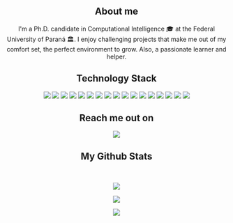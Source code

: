 <p align="center">
 
</p align="center">
<!--<img src="https://github.com/ritik307/ritik307/blob/main/images/newbg(1).png" />-->

<p align="center">
 
 <!-- <img src="https://badges.pufler.dev/visits/alexanderfiabane/alexanderfiabane"/> -->
 <!-- <img src="https://badges.pufler.dev/years/ritik307"/> -->
 <!-- <img src="https://badges.pufler.dev/repos/alexanderfiabane"/> -->
 <!--<img src="https://badges.pufler.dev/commits/monthly/alexanderfiabane" /> -->

</p>

<h2 align="center">About me</h2>
<p align="center">
  I'm a Ph.D. candidate in Computational Intelligence 🎓 at the Federal University of Paraná 🏛. I enjoy challenging projects that make me out of my comfort set, the perfect environment to grow. Also, a passionate learner and helper.
</p>

<h2 align="center">Technology Stack</h2>

<p align="center">
 <img src="https://img.shields.io/badge/C-00599C?style=for-the-badge&logo=c&logoColor=white"/> 
 <img src="https://img.shields.io/badge/-C++-00599C?style=for-the-badge&logo=cplusplus&logoColor=white"/>
 <img src="https://img.shields.io/badge/-Java-00599C?style=for-the-badge&logo=apachenetbeanside"/>
 <img src="https://img.shields.io/badge/Python-00599C?style=for-the-badge&logo=python&logoColor=white"/> 
 <img src="https://img.shields.io/badge/-php-9cf?style=for-the-badge&logo=php"/>
 <img src="https://img.shields.io/badge/-JavaScript-grey?style=for-the-badge&logo=javascript"/>
 <img src="https://img.shields.io/badge/-JQuery-EFEBEA?style=for-the-badge&logo=jquery&logoColor=blue"/>
 <img src="https://img.shields.io/badge/-SpringMVC-green?style=for-the-badge&logo=spring&logoColor=white"/>
 <img src="https://img.shields.io/badge/-Hibernate-blue?style=for-the-badge&logo=hibernate"/>
 <img src="https://img.shields.io/badge/-Laravel-EFEBEA?style=for-the-badge&logo=laravel"/>
 <img src="https://img.shields.io/badge/-Bootstrap-563D7C?style=for-the-badge&logo=bootstrap"/>
 <img src="https://img.shields.io/badge/-Apache Solr-EFEBEA?style=for-the-badge&logo=apachesolr"/>
 <img src="https://img.shields.io/badge/-MySQL-5499C7?style=for-the-badge&logo=mysql&logoColor=white"/>
 <img src="https://img.shields.io/badge/-DB2-purple?style=for-the-badge&logo=oracle"/> 
 <img src="https://img.shields.io/badge/-Git-black?style=for-the-badge&logo=git"/>
 <img src="https://img.shields.io/badge/-GitHub-black?style=for-the-badge&logo=github"/> 
 <img src="https://img.shields.io/badge/-Subversion-EFEBEA?style=for-the-badge&logo=subversion"/> 
</p>

<h2 align="center">Reach me out on</h2>

<p align="center">
<a href="https://www.linkedin.com/in/fiabane-alexander/">
 <img src="https://img.shields.io/badge/-fiabane--alexander-blue?style=flat-square&logo=Linkedin&logoColor=white&link=https://www.linkedin.com/in/fiabane-alexander/"/>
</a> 
</p>

<h2 align="center">
  My Github Stats
</h2>

<br>

<p align="center">
 <img src = "https://github-readme-stats.vercel.app/api/top-langs/?username=alexanderfiabane&layout=compact&langs_count=8&show_icons=true&theme=default">  
</p>

<p align = "center">
  <img src = "https://github-readme-stats.vercel.app/api?username=alexanderfiabane&show_icons=true&theme=default&line_height=27">  
</p>

<p align = "center">
 <img  src="https://github-readme-streak-stats.herokuapp.com/?user=alexanderfiabane&show_icons=true&locale=en&layout=compact&theme=default&line_height=0" />   
</p> 

<!--<p align = "center">
 <img scr="https://github-readme-stats.vercel.app/api/wakatime?username=alexanderfiabane&theme=default"/>
 <img src="https://activity-graph.herokuapp.com/graph?username=alexanderfiabane&theme=dfault">
</p> 
<hr>-->

<!--
**alexanderfiabane/alexanderfiabane** is a ✨ _special_ ✨ repository because its `README.md` (this file) appears on your GitHub profile.

Here are some ideas to get you started:

- 🔭 I’m currently working on ...
- 🌱 I’m currently learning ...
- 👯 I’m looking to collaborate on ...
- 🤔 I’m looking for help with ...
- 💬 Ask me about ...
- 📫 How to reach me: ...
- 😄 Pronouns: ...
- ⚡ Fun fact: ...


[![Anurag's GitHub stats](https://github-readme-stats.vercel.app/api?username=alexanderfiabane)](https://github.com/anuraghazra/github-readme-stats) [![GitHub Streak](https://github-readme-streak-stats.herokuapp.com/?user=alexanderfiabane)](https://git.io/streak-stats)

-->

